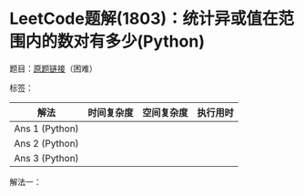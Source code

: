 # LeetCode题解(1803)：统计异或值在范围内的数对有多少(Python)

题目：[原题链接](https://leetcode-cn.com/problems/count-pairs-with-xor-in-a-range/)（困难）

标签：

| 解法           | 时间复杂度 | 空间复杂度 | 执行用时 |
| -------------- | ---------- | ---------- | -------- |
| Ans 1 (Python) |            |            |          |
| Ans 2 (Python) |            |            |          |
| Ans 3 (Python) |            |            |          |

解法一：


